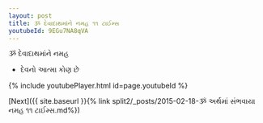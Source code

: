 ```yaml
---
layout: post
title: ૐ દેવાદાથમાંને નમહ ૧૧ ટાઈમ્સ
youtubeId: 9EGu7NA8qVA
---
```

 
 
 ૐ દેવાદાથમાંને નમહ  
 
 -  દેવનો આત્મા કોણ છે 
 
  
 
  
 
 
 
 
 
 


{% include youtubePlayer.html id=page.youtubeId %}
 
[Next]({{ site.baseurl }}{% link  split2/_posts/2015-02-18-ૐ અર્થમાં સંભવાયા નમહ ૧૧ ટાઈમ્સ.md%})
 
